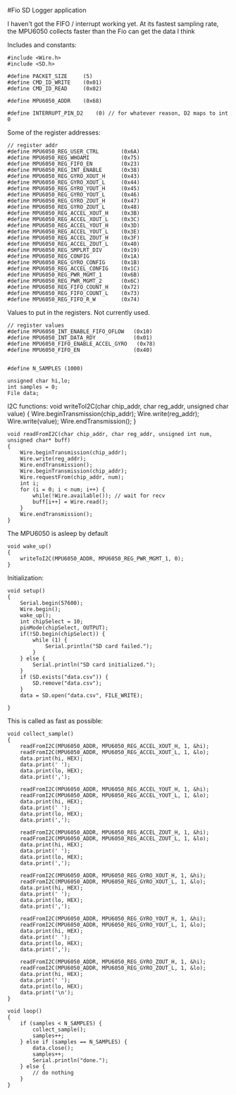 #Fio SD Logger application

I haven't got the FIFO / interrupt working yet.  At its fastest sampling rate,
the MPU6050 collects faster than the Fio can get the data I think

Includes and constants:

    #include <Wire.h>
    #include <SD.h>

    #define PACKET_SIZE     (5)
    #define CMD_ID_WRITE    (0x01)
    #define CMD_ID_READ     (0x02)

    #define MPU6050_ADDR    (0x68)

    #define INTERRUPT_PIN_D2    (0) // for whatever reason, D2 maps to int 0

Some of the register addresses:

    // register addr
    #define MPU6050_REG_USER_CTRL       (0x6A)
    #define MPU6050_REG_WHOAMI          (0x75)
    #define MPU6050_REG_FIFO_EN         (0x23)
    #define MPU6050_REG_INT_ENABLE      (0x38)
    #define MPU6050_REG_GYRO_XOUT_H     (0x43)
    #define MPU6050_REG_GYRO_XOUT_L     (0x44)
    #define MPU6050_REG_GYRO_YOUT_H     (0x45)
    #define MPU6050_REG_GYRO_YOUT_L     (0x46)
    #define MPU6050_REG_GYRO_ZOUT_H     (0x47)
    #define MPU6050_REG_GYRO_ZOUT_L     (0x48)
    #define MPU6050_REG_ACCEL_XOUT_H    (0x3B)
    #define MPU6050_REG_ACCEL_XOUT_L    (0x3C)
    #define MPU6050_REG_ACCEL_YOUT_H    (0x3D)
    #define MPU6050_REG_ACCEL_YOUT_L    (0x3E)
    #define MPU6050_REG_ACCEL_ZOUT_H    (0x3F)
    #define MPU6050_REG_ACCEL_ZOUT_L    (0x40)
    #define MPU6050_REG_SMPLRT_DIV      (0x19)
    #define MPU6050_REG_CONFIG          (0x1A)
    #define MPU6050_REG_GYRO_CONFIG     (0x1B)
    #define MPU6050_REG_ACCEL_CONFIG    (0x1C)
    #define MPU6050_REG_PWR_MGMT_1      (0x6B)
    #define MPU6050_REG_PWR_MGMT_2      (0x6C)
    #define MPU6050_REG_FIFO_COUNT_H    (0x72)
    #define MPU6050_REG_FIFO_COUNT_L    (0x73)
    #define MPU6050_REG_FIFO_R_W        (0x74)

Values to put in the registers.  Not currently used.

    // register values
    #define MPU6050_INT_ENABLE_FIFO_OFLOW   (0x10)
    #define MPU6050_INT_DATA_RDY            (0x01)
    #define MPU6050_FIFO_ENABLE_ACCEL_GYRO   (0x78) 
    #define MPU6050_FIFO_EN                 (0x40)


    #define N_SAMPLES (1000)

    unsigned char hi,lo;
    int samples = 0;
    File data;

I2C functions:
    void writeToI2C(char chip_addr, char reg_addr, unsigned char value)
    {
        Wire.beginTransmission(chip_addr);
        Wire.write(reg_addr);
        Wire.write(value);
        Wire.endTransmission();
    }

    void readFromI2C(char chip_addr, char reg_addr, unsigned int num, unsigned char* buff) 
    {
        Wire.beginTransmission(chip_addr);
        Wire.write(reg_addr);
        Wire.endTransmission();
        Wire.beginTransmission(chip_addr);
        Wire.requestFrom(chip_addr, num); 
        int i;
        for (i = 0; i < num; i++) {
            while(!Wire.available()); // wait for recv
            buff[i++] = Wire.read();
        }
        Wire.endTransmission();
    }

The MPU6050 is asleep by default

    void wake_up()
    {
        writeToI2C(MPU6050_ADDR, MPU6050_REG_PWR_MGMT_1, 0);
    }

Initialization:

    void setup()
    {
        Serial.begin(57600);
        Wire.begin();
        wake_up();
        int chipSelect = 10;
        pinMode(chipSelect, OUTPUT);
        if(!SD.begin(chipSelect)) {
            while (1) {
                Serial.println("SD card failed.");
            }
        } else {
            Serial.println("SD card initialized.");
        }
        if (SD.exists("data.csv")) {
            SD.remove("data.csv");
        }
        data = SD.open("data.csv", FILE_WRITE);

    }

This is called as fast as possible:

    void collect_sample()
    {
        readFromI2C(MPU6050_ADDR, MPU6050_REG_ACCEL_XOUT_H, 1, &hi);
        readFromI2C(MPU6050_ADDR, MPU6050_REG_ACCEL_XOUT_L, 1, &lo);
        data.print(hi, HEX);
        data.print(' ');
        data.print(lo, HEX);
        data.print(',');

        readFromI2C(MPU6050_ADDR, MPU6050_REG_ACCEL_YOUT_H, 1, &hi);
        readFromI2C(MPU6050_ADDR, MPU6050_REG_ACCEL_YOUT_L, 1, &lo);
        data.print(hi, HEX);
        data.print(' ');
        data.print(lo, HEX);
        data.print(',');

        readFromI2C(MPU6050_ADDR, MPU6050_REG_ACCEL_ZOUT_H, 1, &hi);
        readFromI2C(MPU6050_ADDR, MPU6050_REG_ACCEL_ZOUT_L, 1, &lo);
        data.print(hi, HEX);
        data.print(' ');
        data.print(lo, HEX);
        data.print(',');

        readFromI2C(MPU6050_ADDR, MPU6050_REG_GYRO_XOUT_H, 1, &hi);
        readFromI2C(MPU6050_ADDR, MPU6050_REG_GYRO_XOUT_L, 1, &lo);
        data.print(hi, HEX);
        data.print(' ');
        data.print(lo, HEX);
        data.print(',');

        readFromI2C(MPU6050_ADDR, MPU6050_REG_GYRO_YOUT_H, 1, &hi);
        readFromI2C(MPU6050_ADDR, MPU6050_REG_GYRO_YOUT_L, 1, &lo);
        data.print(hi, HEX);
        data.print(' ');
        data.print(lo, HEX);
        data.print(',');

        readFromI2C(MPU6050_ADDR, MPU6050_REG_GYRO_ZOUT_H, 1, &hi);
        readFromI2C(MPU6050_ADDR, MPU6050_REG_GYRO_ZOUT_L, 1, &lo);
        data.print(hi, HEX);
        data.print(' ');
        data.print(lo, HEX);
        data.print('\n');
    }

    void loop()
    {
        if (samples < N_SAMPLES) {
            collect_sample();
            samples++;
        } else if (samples == N_SAMPLES) {
            data.close();
            samples++;
            Serial.println("done.");
        } else {
            // do nothing
        }
    }
